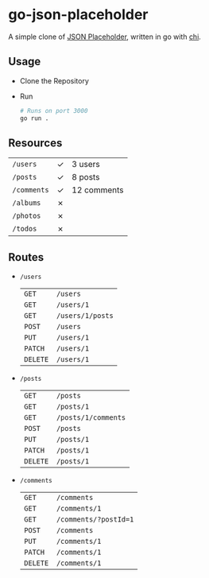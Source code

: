 # go-json-placeholder

A simple clone of [JSON Placeholder][json_placeholder], written in go with [chi][chi].

## Usage

-   Clone the Repository
-   Run

    ```sh
    # Runs on port 3000
    go run .
    ```

## Resources

|             |         |             |
| ----------- | ------- | ----------- |
| `/users`    | &check; | 3 users     |
| `/posts`    | &check; | 8 posts     |
| `/comments` | &check; | 12 comments |
| `/albums`   | &cross; |             |
| `/photos`   | &cross; |             |
| `/todos`    | &cross; |             |

## Routes

-   `/users`

    |          |                  |
    | -------- | ---------------- |
    | `GET`    | `/users`         |
    | `GET`    | `/users/1`       |
    | `GET`    | `/users/1/posts` |
    | `POST`   | `/users`         |
    | `PUT`    | `/users/1`       |
    | `PATCH`  | `/users/1`       |
    | `DELETE` | `/users/1`       |

-   `/posts`

    |          |                     |
    | -------- | ------------------- |
    | `GET`    | `/posts`            |
    | `GET`    | `/posts/1`          |
    | `GET`    | `/posts/1/comments` |
    | `POST`   | `/posts`            |
    | `PUT`    | `/posts/1`          |
    | `PATCH`  | `/posts/1`          |
    | `DELETE` | `/posts/1`          |

-   `/comments`

    |          |                       |
    | -------- | --------------------- |
    | `GET`    | `/comments`           |
    | `GET`    | `/comments/1`         |
    | `GET`    | `/comments/?postId=1` |
    | `POST`   | `/comments`           |
    | `PUT`    | `/comments/1`         |
    | `PATCH`  | `/comments/1`         |
    | `DELETE` | `/comments/1`         |

[json_placeholder]: https://jsonplaceholder.typicode.com/
[chi]: https://github.com/go-chi/chi
